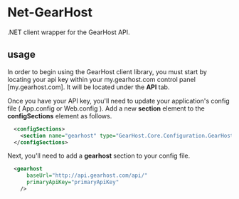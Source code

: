 # Net-GearHost
.NET client wrapper for the GearHost API.


## usage
In order to begin using the GearHost client library, you must start by locating your api key within your my.gearhost.com control panel [my.gearhost.com]. It will be located under the **API** tab.

Once you have your API key, you'll need to update your application's config file ( App.config or Web.config ). Add a new **section** element to the **configSections** element as follows.

```xml
  <configSections>
    <section name="gearhost" type="GearHost.Core.Configuration.GearHostSection, GearHost.Core"/>
  </configSections>
```

Next, you'll need to add a **gearhost** section to your config file.

```xml
  <gearhost
      baseUrl="http://api.gearhost.com/api/"
      primaryApiKey="primaryApiKey"
    />
```

